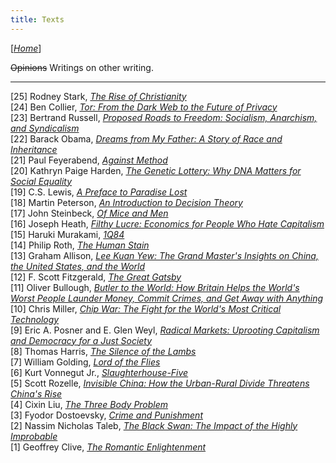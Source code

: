 ```yaml
---
title: Texts
---
```


\[*[Home](/)*\]

~~Opinions~~ Writings on other writing.  

---

[25] Rodney Stark, *[The Rise of Christianity](/stark-christianity)*  
[24] Ben Collier, *[Tor: From the Dark Web to the Future of Privacy](/collier-tor)*   
[23] Bertrand Russell, *[Proposed Roads to Freedom: Socialism, Anarchism, and Syndicalism](/proposed-roads-to-freedom)*   
[22] Barack Obama, *[Dreams from My Father: A Story of Race and Inheritance](/dreams-from-my-father)*  
[21] Paul Feyerabend, *[Against Method](/against-method)*  
[20] Kathryn Paige Harden, *[The Genetic Lottery: Why DNA Matters for Social Equality](/genetic-lottery)*  
[19] C.S. Lewis, *[A Preface to Paradise Lost](/preface-to-paradise-lost)*  
[18] Martin Peterson, *[An Introduction to Decision Theory](/peterson-dt)*  
[17] John Steinbeck, *[Of Mice and Men](/of-mice-and-men)*   
[16] Joseph Heath, *[Filthy Lucre: Economics for People Who Hate Capitalism](/filthy-lucre)*  
[15] Haruki Murakami, *[1Q84](/1q84)*  
[14] Philip Roth, *[The Human Stain](/human-stain)*  
[13] Graham Allison, *[Lee Kuan Yew: The Grand Master's Insights on China, the United States, and the World](/allison-lky)*  
[12] F. Scott Fitzgerald, *[The Great Gatsby](/great-gatsby)*  
[11] Oliver Bullough, *[Butler to the World: How Britain Helps the World's Worst People Launder Money, Commit Crimes, and Get Away with Anything](/butler-to-the-world)*    
[10] Chris Miller, *[Chip War: The Fight for the World's Most Critical Technology](/chip-war)*   
[9] Eric A. Posner and E. Glen Weyl, *[Radical Markets: Uprooting Capitalism and Democracy for a Just Society](/radical-markets)*  
[8] Thomas Harris, *[The Silence of the Lambs](/silence-of-the-lambs)*   
[7] William Golding, *[Lord of the Flies](/lord-of-the-flies)*  
[6] Kurt Vonnegut Jr., *[Slaughterhouse-Five](/slaughterhouse-five)*  
[5] Scott Rozelle, *[Invisible China: How the Urban-Rural Divide Threatens China's Rise](/invisible-china)*  
[4] Cixin Liu, *[The Three Body Problem](/three-body-problem)*  
[3] Fyodor Dostoevsky, *[Crime and Punishment](/crime-and-punishment)*  
[2] Nassim Nicholas Taleb, *[The Black Swan: The Impact of the Highly Improbable](/black-swan)*   
[1] Geoffrey Clive, *[The Romantic Enlightenment](/romantic-enlightenment)*
